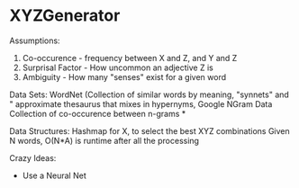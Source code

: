 # XYZGenerator

Assumptions: 

1. Co-occurence - frequency between X and Z, and Y and Z
2. Surprisal Factor - How uncommon an adjective Z is
3. Ambiguity - How many "senses" exist for a given word

Data Sets: 
WordNet (Collection of similar words by meaning, "synnets" and "
	approximate thesaurus that mixes in hypernyms, 
Google NGram Data
	Collection of co-occurence between n-grams
	* 
	

Data Structures:
Hashmap for X, to select the best XYZ combinations
Given N words, O(N*A) is runtime after all the processing

Crazy Ideas:
   - Use a Neural Net



